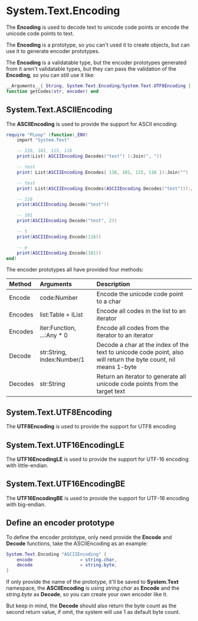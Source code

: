 # System.Text.Encoding

The **Encoding** is used to decode text to unicode code points or encode the unicode code points to text.

The **Encoding** is a prototype, so you can't used it to create objects, but can use it to generate encoder prototypes.

The **Encoding** is a validatable type, but the encoder prototypes generated from it aren't validatable types, but they can pass the validation of the **Encoding**, so you can still use it like:

```lua
__Arguments__{ String, System.Text.Encoding/System.Text.UTF8Encoding }
function getCodes(str, encoder) end
```


## System.Text.ASCIIEncoding

The **ASCIIEncoding** is used to provide the support for ASCII encoding:

```lua
require "PLoop" (function(_ENV)
	import "System.Text"

	-- 116, 101, 115, 116
	print(List( ASCIIEncoding.Decodes("test") ):Join(", "))

	-- test
	print( List(ASCIIEncoding.Encodes{ 116, 101, 115, 116 }):Join("") )

	-- test
	print( List(ASCIIEncoding.Encodes(ASCIIEncoding.Decodes("test"))):Join("") )

	-- 116
	print(ASCIIEncoding.Decode("test"))

	-- 101
	print(ASCIIEncoding.Decode("test", 2))

	-- t
	print(ASCIIEncoding.Encode(116))

	-- e
	print(ASCIIEncoding.Encode(101))
end)

```

The encoder prototypes all have provided four methods:

Method         |Arguments                    |Description
:--------------|:----------------------------|:-------------------
Encode         |code:Number                  |Encode the unicode code point to a char
Encodes        |list:Table + IList           |Encode all codes in the list to an iterator
Encodes        |iter:Function, ...:Any * 0   |Encode all codes from the iterator to an iterator
Decode         |str:String, index:Number/1   |Decode a char at the index of the text to unicode code point, also will return the byte count, nil means 1-byte
Decodes        |str:String                   |Return an iterator to generate all unicode code points from the target text


## System.Text.UTF8Encoding

The **UTF8Encoding** is used to provide the support for UTF8 encoding


## System.Text.UTF16EncodingLE

The **UTF16EncodingLE** is used to provide the support for UTF-16 encoding with little-endian.


## System.Text.UTF16EncodingBE

The **UTF16EncodingBE** is used to provide the support for UTF-16 encoding with big-endian.


## Define an encoder prototype

To define the encoder prototype, only need provide the **Encode** and **Decode** functions, take the ASCIIEncoding as an example:

```lua
System.Text.Encoding "ASCIIEncoding" {
	encode                  = string.char,
	decode                  = string.byte,
}
```

If only provide the name of the prototype, it'll be saved to **System.Text** namespace, the **ASCIIEncoding** is using *string.char* as **Encode** and the *string.byte* as **Decode**, so you can create your own encoder like it.

But keep in mind, the **Decode** should also return the byte count as the second return value, if omit, the system will use 1 as default byte count.
